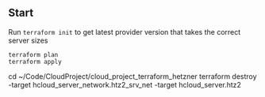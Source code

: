 ## Start
Run `terraform init` to get latest provider version that takes the correct server sizes

```
terraform plan
terraform apply
```

cd ~/Code/CloudProject/cloud_project_terraform_hetzner
terraform destroy -target hcloud_server_network.htz2_srv_net -target hcloud_server.htz2
